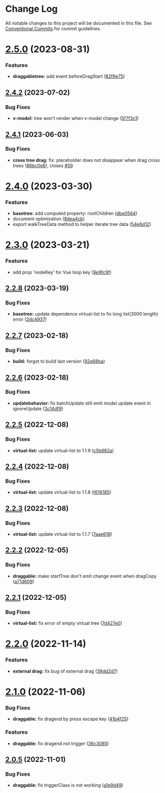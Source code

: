 # Change Log

All notable changes to this project will be documented in this file.
See [Conventional Commits](https://conventionalcommits.org) for commit guidelines.

# [2.5.0](https://github.com/phphe/he-tree/compare/@he-tree/vue@2.4.2...@he-tree/vue@2.5.0) (2023-08-31)


### Features

* **draggabletree:** add event beforeDragStart ([82f9e75](https://github.com/phphe/he-tree/commit/82f9e752365b20973673fd35db1ceb81fa29b47c))





## [2.4.2](https://github.com/phphe/he-tree/compare/@he-tree/vue@2.4.1...@he-tree/vue@2.4.2) (2023-07-02)


### Bug Fixes

* **v-model:** tree won't render when v-model change ([5f7f3c1](https://github.com/phphe/he-tree/commit/5f7f3c10e66d39bc7e237f0d3ea0faf96a1a21cd))





## [2.4.1](https://github.com/phphe/he-tree/compare/@he-tree/vue@2.4.0...@he-tree/vue@2.4.1) (2023-06-03)


### Bug Fixes

* **cross tree drag:** fix: placeholder does not disappear when drag cross trees ([86bc0e6](https://github.com/phphe/he-tree/commit/86bc0e6b5d552f8e9ef315fcb93ac208ecceb219)), closes [#59](https://github.com/phphe/he-tree/issues/59)





# [2.4.0](https://github.com/phphe/he-tree/compare/@he-tree/vue@2.3.0...@he-tree/vue@2.4.0) (2023-03-30)


### Features

* **basetree:** add computed property: rootChildren ([dbe0564](https://github.com/phphe/he-tree/commit/dbe05642de47af0c0938c773bb7d01c9b806cc78))
* document optimization ([8dea4cb](https://github.com/phphe/he-tree/commit/8dea4cb272ef8f86a26c4eae115871e513fa7a61))
* export walkTreeData method to helper iterate tree data ([54e6d12](https://github.com/phphe/he-tree/commit/54e6d12fc9cd8531e9a35dd3fda896f4cae63e9b))





# [2.3.0](https://github.com/phphe/he-tree/compare/@he-tree/vue@2.2.8...@he-tree/vue@2.3.0) (2023-03-21)


### Features

* add prop 'nodeKey' for Vue loop key ([9e9fc9f](https://github.com/phphe/he-tree/commit/9e9fc9fde6c3d9f8a39862057326a574eea98c30))





## [2.2.8](https://github.com/phphe/he-tree/compare/@he-tree/vue@2.2.7...@he-tree/vue@2.2.8) (2023-03-19)


### Bug Fixes

* **basetree:** update dependence virtual-list to fix long list(3000 length) error ([2dc4937](https://github.com/phphe/he-tree/commit/2dc49375b9ffd31bc065630d7e54f5b1d82def89))





## [2.2.7](https://github.com/phphe/he-tree/compare/@he-tree/vue@2.2.6...@he-tree/vue@2.2.7) (2023-02-18)


### Bug Fixes

* **build:** forgot to build last version ([92e68ba](https://github.com/phphe/he-tree/commit/92e68ba06d1e4e0746cf312206137d419fabd54d))





## [2.2.6](https://github.com/phphe/he-tree/compare/@he-tree/vue@2.2.5...@he-tree/vue@2.2.6) (2023-02-18)


### Bug Fixes

* **updatebehavior:** fix batchUpdate still emit model update event in ignoreUpdate ([3c14df9](https://github.com/phphe/he-tree/commit/3c14df921944c696669d04f186262179e55cbfc9))





## [2.2.5](https://github.com/phphe/he-tree/compare/@he-tree/vue@2.2.4...@he-tree/vue@2.2.5) (2022-12-08)


### Bug Fixes

* **virtual-list:** update virtual-list to 1.1.9 ([c5b682a](https://github.com/phphe/he-tree/commit/c5b682af053ded927734b7a77c2f98e96abd8310))





## [2.2.4](https://github.com/phphe/he-tree/compare/@he-tree/vue@2.2.3...@he-tree/vue@2.2.4) (2022-12-08)


### Bug Fixes

* **virtual-list:** update virtual-list to 1.1.8 ([f616185](https://github.com/phphe/he-tree/commit/f616185d0cc8681475abbb39a5a853edef24429a))





## [2.2.3](https://github.com/phphe/he-tree/compare/@he-tree/vue@2.2.2...@he-tree/vue@2.2.3) (2022-12-08)


### Bug Fixes

* **virtual-list:** update virtual-list to 1.1.7 ([7aae618](https://github.com/phphe/he-tree/commit/7aae61836d3a58e3e2a32826316b46b561a76563))





## [2.2.2](https://github.com/phphe/he-tree/compare/@he-tree/vue@2.2.1...@he-tree/vue@2.2.2) (2022-12-05)


### Bug Fixes

* **draggable:** make startTree don't emit change event when dragCopy ([a71d609](https://github.com/phphe/he-tree/commit/a71d6096c0e11a8aa196a336557588b2c6b05a48))





## [2.2.1](https://github.com/phphe/he-tree/compare/@he-tree/vue@2.2.0...@he-tree/vue@2.2.1) (2022-12-05)


### Bug Fixes

* **virtual-list:** fix error of empty virtual tree ([7d427e0](https://github.com/phphe/he-tree/commit/7d427e04170d915619e69e7d3ca61f108ed175f1))





# [2.2.0](https://github.com/phphe/he-tree/compare/@he-tree/vue@2.1.0...@he-tree/vue@2.2.0) (2022-11-14)


### Features

* **external drag:** fix bug of external drag ([39dd2d7](https://github.com/phphe/he-tree/commit/39dd2d7f27078550fb87bff5d22580cec4ae9b89))





# [2.1.0](https://github.com/phphe/he-tree/compare/@he-tree/vue@2.0.5...@he-tree/vue@2.1.0) (2022-11-06)


### Bug Fixes

* **draggable:** fix dragend by press escape key ([41b4f25](https://github.com/phphe/he-tree/commit/41b4f25958c65e8d009013ff9679eff65737a679))


### Features

* **draggable:** fix dragend not trigger ([36c3085](https://github.com/phphe/he-tree/commit/36c3085f655806213e50f1b1880d72b4aaa549c5))





## [2.0.5](https://github.com/phphe/he-tree/compare/@he-tree/vue@2.0.4...@he-tree/vue@2.0.5) (2022-11-01)


### Bug Fixes

* **draggable:** fix triggerClass is not working ([a1e9d49](https://github.com/phphe/he-tree/commit/a1e9d494c9d4be821b5f999a8e909d292b700b73))
